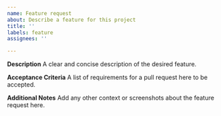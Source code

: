 ```yaml
---
name: Feature request
about: Describe a feature for this project
title: ''
labels: feature
assignees: ''

---
```


**Description**
A clear and concise description of the desired feature.

**Acceptance Criteria**
A list of requirements for a pull request here to be accepted.

**Additional Notes**
Add any other context or screenshots about the feature request here.
